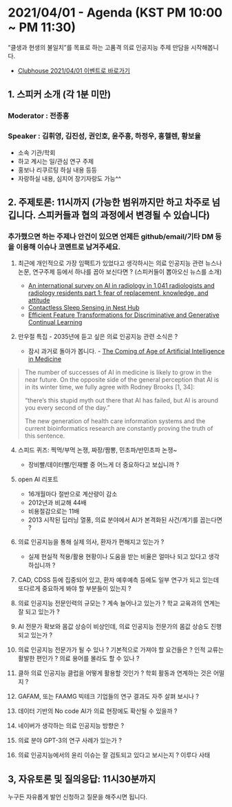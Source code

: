 # 2021/04/01 - Agenda (KST PM 10:00 ~ PM 11:30)

“클생과 현생의 불일치”를 목표로 하는 고품격 의료 인공지능 주제 만담을 시작해봅니다. 

* [Clubhouse 2021/04/01 이벤트로 바로가기](https://www.joinclubhouse.com/event/xXQAqlEg)

## 1. 스피커 소개 (각 1분 미만)
### Moderator : 전종홍
### Speaker : 김휘영, 김진성, 권인호, 윤주흥, 하정우, 홍헬렌, 황보율 
* 소속 기관/학회
* 하고 계시는 일/관심 연구 주제
* 홍보나 리쿠르팅 하실 내용 등등
* 자랑하실 내용, 심지어 장기자랑도 가능^^

## 2. 주제토론: 11시까지 (가능한 범위까지만 하고 차주로 넘깁니다. 스피커들과 협의 과정에서 변경될 수 있습니다)

### 추가했으면 하는 주제나 안건이 있으면 언제든 github/email/기타 DM 등을 이용해 이슈나 코멘트로 남겨주세요. 

1. 최근에 개인적으로 가장 임팩트가 있었다고 생각하시는 의료 인공지능 관련  뉴스나 논문, 연구주제 등에서 하나를 꼽아 보신다면 ? (스피커들이 뽑아오신 뉴스를 소개) 

   * [An international survey on AI in radiology in 1,041 radiologists and radiology residents part 1: fear of replacement, knowledge, and attitude](https://link.springer.com/article/10.1007/s00330-021-07781-5?fbclid=IwAR2Q8fapOHMkXEDce-EW0umd6R5Dm-98-XuzpolB-QxaXqTB_frLnyNkOAA)
   * [Contactless Sleep Sensing in Nest Hub](https://ai.googleblog.com/2021/03/contactless-sleep-sensing-in-nest-hub.html)
   * [Efficient Feature Transformations for Discriminative and Generative Continual Learning](https://arxiv.org/abs/2103.13558v1)

2. 만우절 특집 - 2035년에 듣고 싶은 의료 인공지능 관련 소식은 ? 
   * 잠시 과거로 돌아가 봅니다. - [The Coming of Age of Artificial Intelligence in Medicine](https://www.ncbi.nlm.nih.gov/pmc/articles/PMC2752210/) 
>The number of successes of AI in medicine is likely to grow in the near future. On the opposite side of the general perception that AI is in its winter time, we fully agree with Rodney Brooks [1, 34]:
>
>“there’s this stupid myth out there that AI has failed, but AI is around you every second of the day.”
>
>The new generation of health care information systems and the current bioinformatics research are constantly proving the truth of this sentence.

4. 스피드 퀴즈: 찍먹/부먹 논쟁, 짜장/짬뽕, 민초파/반민초파 논쟁~ 
   * 장비빨/데이터빨/인재빨 중 어느게 더 중요하다고 보십니까 ? 
   
3. open AI 리포트 
   * 16개월마다 절반으로 계산량이 감소
   * 2012년과 비교해 44배
   * 비용절감으로는 11배 
   * 2013 시작된 딥러닝 열풍, 의료 분야에서 AI가 본격화된 사건/계기를 꼽는다면 ?   

4. 의료 인공지능을 통해 실제 의사, 환자가 편해지고 있는가 ? 
   * 실제 현실적 적용/활용 현황이나 도움을 받는 비율은 얼마나 되고 있다고 생각하십니까 ?       
 
5. CAD, CDSS 등에 집중되어 있고, 환자 예후예측 등에도 일부 연구가 되고 있는데 또다르게 중요하게 봐야 할 부분들이 있는지 ?      
 
6. 의료 인공지능 전문인력의 규모는 ? 계속 늘어나고 있는가 ? 학교 교육과의 연계는 잘 되고 있는가 ? 

7. AI 전문가 확보와 몸값 상승이 비상인데, 의료 인공지능 전문가의 몸값 상승도 진행되고 있는가 ?

8. 의료 인공지능 전문가가 될 수 있나 ? 기본적으로 가져야 할 요건들은 ? 인적 교류는 활발한 편인가 ? 의료 용어를 몰라도 할 수 있나 ?

9. 클하 의료 인공지능 클럽을 어떻게 활용할 것인가 ? 학회 활동과 연계하는 것은 어떨지 ?

10. GAFAM, 또는 FAAMG 빅테크 기업들의 연구 결과도 자주 살펴 보시나 ?

11. 데이터 기반의 No code AI가 의료 현장에도 확산될 수 있을까 ?

12. 네이버가 생각하는 의료 인공지능 방향은 ?

13. 의료 분야 GPT-3의 연구 사례가 있는가 ?

14. 의료 인공지능에서의 윤리 이슈는 잘 검토되고 있다고 보시는지 ? 이루다 사태

## 3, 자유토론 및 질의응답: 11시30분까지

누구든 자유롭게 발언 신청하고 질문을 해주시면 됩니다. 
